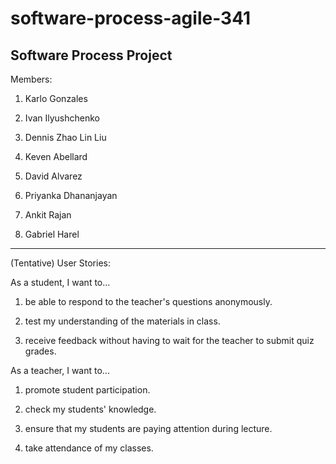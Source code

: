 # software-process-agile-341
Software Process Project
----------------------------
Members:

1.	Karlo Gonzales

2.	Ivan Ilyushchenko

3.	Dennis Zhao Lin Liu

4.	Keven Abellard

5.	David Alvarez

6.	Priyanka Dhananjayan

7.	Ankit Rajan

8.	Gabriel Harel
----------------------------
(Tentative) User Stories:

As a student, I want to...

1. be able to respond to the teacher's questions anonymously.

2. test my understanding of the materials in class.

3. receive feedback without having to wait for the teacher to submit quiz grades.

As a teacher, I want to...

1. promote student participation.

2. check my students' knowledge.

3. ensure that my students are paying attention during lecture.

4. take attendance of my classes.
